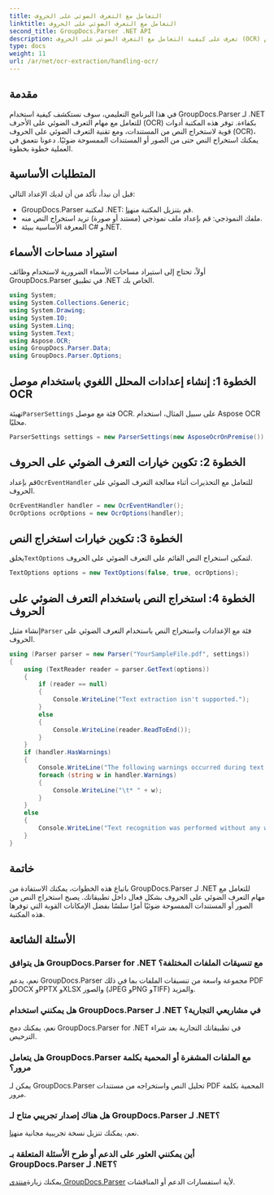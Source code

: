 ```yaml
---
title: التعامل مع التعرف الضوئي على الحروف
linktitle: التعامل مع التعرف الضوئي على الحروف
second_title: GroupDocs.Parser .NET API
description: تعرف على كيفية التعامل مع التعرف الضوئي على الحروف (OCR) باستخدام GroupDocs.Parser لـ .NET. استخراج النص من الصور والمستندات الممسوحة ضوئيا بكفاءة.
type: docs
weight: 11
url: /ar/net/ocr-extraction/handling-ocr/
---
```

## مقدمة
في هذا البرنامج التعليمي، سوف نستكشف كيفية استخدام GroupDocs.Parser لـ .NET للتعامل مع مهام التعرف الضوئي على الأحرف (OCR) بكفاءة. توفر هذه المكتبة أدوات قوية لاستخراج النص من المستندات، ومع تقنية التعرف الضوئي على الحروف (OCR)، يمكنك استخراج النص حتى من الصور أو المستندات الممسوحة ضوئيًا. دعونا نتعمق في العملية خطوة بخطوة.
## المتطلبات الأساسية
قبل أن نبدأ، تأكد من أن لديك الإعداد التالي:
- GroupDocs.Parser لمكتبة .NET: قم بتنزيل المكتبة من[هنا](https://releases.groupdocs.com/parser/net/).
- ملفك النموذجي: قم بإعداد ملف نموذجي (مستند أو صورة) تريد استخراج النص منه.
- المعرفة الأساسية ببيئة C# و.NET.

## استيراد مساحات الأسماء
أولاً، تحتاج إلى استيراد مساحات الأسماء الضرورية لاستخدام وظائف GroupDocs.Parser في تطبيق .NET الخاص بك.
```csharp
using System;
using System.Collections.Generic;
using System.Drawing;
using System.IO;
using System.Linq;
using System.Text;
using Aspose.OCR;
using GroupDocs.Parser.Data;
using GroupDocs.Parser.Options;
```
## الخطوة 1: إنشاء إعدادات المحلل اللغوي باستخدام موصل OCR
 تهيئة`ParserSettings` فئة مع موصل OCR. على سبيل المثال، استخدام Aspose OCR محليًا.
```csharp
ParserSettings settings = new ParserSettings(new AsposeOcrOnPremise());
```
## الخطوة 2: تكوين خيارات التعرف الضوئي على الحروف
 قم بإعداد`OcrEventHandler` للتعامل مع التحذيرات أثناء معالجة التعرف الضوئي على الحروف.
```csharp
OcrEventHandler handler = new OcrEventHandler();
OcrOptions ocrOptions = new OcrOptions(handler);
```
## الخطوة 3: تكوين خيارات استخراج النص
 يخلق`TextOptions` لتمكين استخراج النص القائم على التعرف الضوئي على الحروف.
```csharp
TextOptions options = new TextOptions(false, true, ocrOptions);
```
## الخطوة 4: استخراج النص باستخدام التعرف الضوئي على الحروف
 إنشاء مثيل`Parser` فئة مع الإعدادات واستخراج النص باستخدام التعرف الضوئي على الحروف.
```csharp
using (Parser parser = new Parser("YourSampleFile.pdf", settings))
{
    using (TextReader reader = parser.GetText(options))
    {
        if (reader == null)
        {
            Console.WriteLine("Text extraction isn't supported.");
        }
        else
        {
            Console.WriteLine(reader.ReadToEnd());
        }
    }
    if (handler.HasWarnings)
    {
        Console.WriteLine("The following warnings occurred during text recognition:");
        foreach (string w in handler.Warnings)
        {
            Console.WriteLine("\t* " + w);
        }
    }
    else
    {
        Console.WriteLine("Text recognition was performed without any warnings.");
    }
}
```

## خاتمة
باتباع هذه الخطوات، يمكنك الاستفادة من GroupDocs.Parser لـ .NET للتعامل مع مهام التعرف الضوئي على الحروف بشكل فعال داخل تطبيقاتك. يصبح استخراج النص من الصور أو المستندات الممسوحة ضوئيًا أمرًا سلسًا بفضل الإمكانات القوية التي توفرها هذه المكتبة.

## الأسئلة الشائعة
### هل يتوافق GroupDocs.Parser for .NET مع تنسيقات الملفات المختلفة؟
نعم، يدعم GroupDocs.Parser مجموعة واسعة من تنسيقات الملفات بما في ذلك PDF وDOCX وPPTX وXLSX والصور (JPEG وPNG وTIFF) والمزيد.
### هل يمكنني استخدام GroupDocs.Parser لـ .NET في مشاريعي التجارية؟
نعم، يمكنك دمج GroupDocs.Parser for .NET في تطبيقاتك التجارية بعد شراء الترخيص.
### هل يتعامل GroupDocs.Parser مع الملفات المشفرة أو المحمية بكلمة مرور؟
يمكن لـ GroupDocs.Parser تحليل النص واستخراجه من مستندات PDF المحمية بكلمة مرور.
### هل هناك إصدار تجريبي متاح لـ GroupDocs.Parser لـ .NET؟
 نعم، يمكنك تنزيل نسخة تجريبية مجانية من[هنا](https://releases.groupdocs.com/).
### أين يمكنني العثور على الدعم أو طرح الأسئلة المتعلقة بـ GroupDocs.Parser لـ .NET؟
 يمكنك زيارة[منتدى GroupDocs.Parser](https://forum.groupdocs.com/c/parser/17) لأية استفسارات الدعم أو المناقشات.